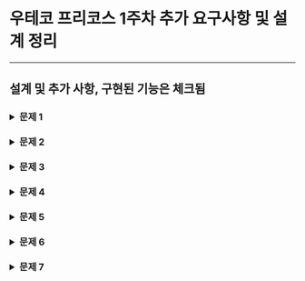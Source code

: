# 우테코 프리코스 1주차 추가 요구사항 및 설계 정리

<hr>

## 설계 및 추가 사항, 구현된 기능은 체크됨

<h3>

<details>
<summary>문제 1</summary>

[문제 1](./docs/PROBLEM1.md)

추가 사항<br/>

- 제한사항으로 pobi와 crong의 길이는 항상 2이므로 null check를 하지 않아도 된다.(선택)
- 1부터 400페이지의 책을 주웠으나, 입력 제한사항에 값의 범위가 기재되지 않아 입력된 값이 400이상인지 판단해야한다.
- 왼쪽, 오른쪽 페이지가 순서대로 들어 왔지만 왼쪽, 오른쪽 값이 연속된 수 인지 제한이 없어 판단해야한다.

설계<br/>

- [x] PageGame은 int getResult() 를 통해 결과 2, 1, 0, -1을 반환한다.
- [x] PageScore는 int getScore()를 통해 참가자 개인의 점수를 반환하고 예외의 경우 -1로 처리한다.
- [x] PageValidator는 boolean isValid(List\<Integer> user)를 통해 입력값이 유효한지 판단한다.

</details><br/>


<details>

<summary>문제 2</summary>

[문제 2](./docs/PROBLEM2.md)

설계<br/>

- [x] TextDecoder는 String getCipher() 와 String getPlainText()로 원문과 해독된 평문을 반환한다.
- [x] TextDecoderV1 구현체는 문자열과 Stack 구조체를 사용하여 getPlainText()를 구현한다.

</details><br/>


<details>

<summary>문제 3</summary>

[문제 3](./docs/PROBLEM3.md)

설계<br/>

- [x] ClapGame은 int getResult() 를 통해 결과를 반환하며 몇 번 박수를 쳤는지 나타낸다.
- [x] ClapGame의 구현체는 각자의 기준에 따라 박수를 치며, 이번 구현체는 3, 6, 9가 포함 된 만큼 박수를 치게 된다.

</details><br/>


<details>

<summary>문제 4</summary>

[문제 4](./docs/PROBLEM4.md)

설계<br/>

- [x] 인터페이스 Frog는 String repeatAfter() 메소드를 통해 엄마 개구리의 말을 따라한다.
- [x] Frog의 구현체 청개구리 TreeFrog는 생성 시 엄마 개구리의 말을 저장한다.
- [x] TreeFrog는 요구사항의 문제4의 규칙에 따라 알파벳을 변환하여 출력한다.

</details><br/>


<details>

<summary>문제 5</summary>

[문제 5](./docs/PROBLEM5.md)

설계<br/>

- [x] 인터페이스 CurrencyExchanger는 List<Integer> exchange(int money) 메소드를 통해 최소 화폐의 갯수의 리스트를 반환한다.
- [x] CurrencyExchangerV1은 문제 규칙에 따라 최소 화폐의 갯수의 리스트를 exchange(int money)로 반환한다.

</details><br/>


<details>

<summary>문제 6</summary>

[문제 6](./docs/PROBLEM6.md)

설계<br/>

- [x] 인터페이스 Crew는 String getNickname(), getEmail()을 통해 크루원의 정보를 전달한다.
- [x] 인터페이스 CrewVailator는 boolean isValid(List<String> data)를 통해 입력된 정보가 유효한지 검사해준다.
- [x] 인터페이스 CrewFinder는 요구사항 조건에 맞는 List<String> result를 반환하는 findCrews(List<Crew>)를 가진다.

- [x] 문제 요구사항에 맞는 Crew의 구현체는 WooaCrew이다.
- [x] WooaCrew는 CrewValidator를 주입 받아 입력이 유효한지 판단한다.
- [x] CrewFinder의 구현체 DuplicateWarningCrewFinder는<br/>
문제의 조건에 따라 같은 글자가 연속적으로 포함되는 닉네임을 신청한 크루의 이메일 리스트를 반환한다.



</details><br/>


<details>

<summary>문제 7</summary>

[문제 7](./docs/PROBLEM7.md)

설계<br/>


</details>


</h3>